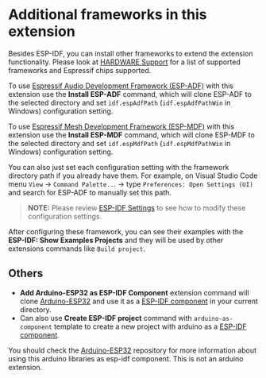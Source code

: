 # Additional frameworks in this extension

Besides ESP-IDF, you can install other frameworks to extend the extension functionality. Please look at [HARDWARE Support](../HARDWARE_SUPPORT.md) for a list of supported frameworks and Espressif chips supported.

To use [Espressif Audio Development Framework (ESP-ADF)](https://github.com/espressif/esp-adf) with this extension use the **Install ESP-ADF** command, which will clone ESP-ADF to the selected directory and set `idf.espAdfPath` (`idf.espAdfPathWin` in Windows) configuration setting.

To use [Espressif Mesh Development Framework (ESP-MDF)](https://github.com/espressif/esp-mdf) with this extension use the **Install ESP-MDF** command, which will clone ESP-MDF to the selected directory and set `idf.espMdfPath` (`idf.espMdfPathWin` in Windows) configuration setting.

You can also just set each configuration setting with the framework directory path if you already have them. For example, on Visual Studio Code menu `View` -> `Command Palette..`. -> type `Preferences: Open Settings (UI)` and search for ESP-ADF to manually set this path.

> **NOTE:** Please review [ESP-IDF Settings](../SETTINGS.md) to see how to modify these configuration settings.

After configuring these framework, you can see their examples with the **ESP-IDF: Show Examples Projects** and they will be used by other extensions commands like `Build project`.

## Others

- **Add Arduino-ESP32 as ESP-IDF Component** extension command will clone [Arduino-ESP32](https://github.com/espressif/arduino-esp32) and use it as a [ESP-IDF component](https://github.com/espressif/arduino-esp32/blob/master/docs/esp-idf_component.md) in your current directory.
- Can also use **Create ESP-IDF project** command with `arduino-as-component` template to create a new project with arduino as a [ESP-IDF component](https://github.com/espressif/arduino-esp32/blob/master/docs/esp-idf_component.md).

You should check the [Arduino-ESP32](https://github.com/espressif/arduino-esp32) repository for more information about using this arduino libraries as esp-idf component. This is not an arduino extension.
